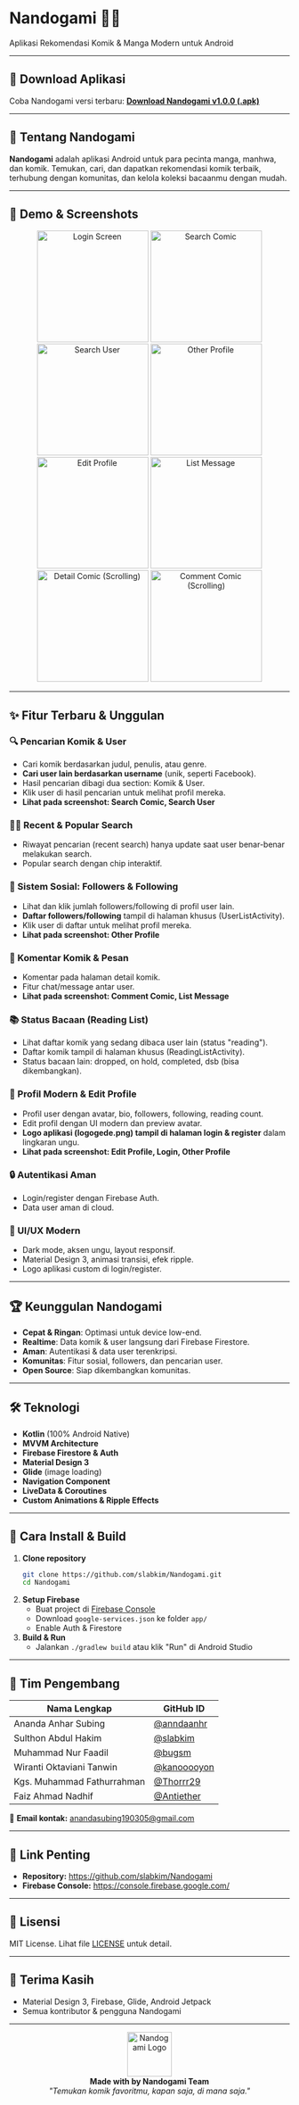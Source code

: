 # Nandogami 📱✨
Aplikasi Rekomendasi Komik & Manga Modern untuk Android

---

## 📲 Download Aplikasi

Coba Nandogami versi terbaru:
[**Download Nandogami v1.0.0 (.apk)**](https://github.com/slabkim/Nandogami/releases/download/v1.0.0/Nandogami.apk)

---

## 🚀 Tentang Nandogami

**Nandogami** adalah aplikasi Android untuk para pecinta manga, manhwa, dan komik. Temukan, cari, dan dapatkan rekomendasi komik terbaik, terhubung dengan komunitas, dan kelola koleksi bacaanmu dengan mudah.

---

## 🎥 Demo & Screenshots
<div align="center">
  <img src="public/screenshots/login.jpeg" width="200" alt="Login Screen">
  <img src="public/screenshots/searchcomic.jpeg" width="200" alt="Search Comic">
  <img src="public/screenshots/searchuser.jpeg" width="200" alt="Search User">
  <img src="public/screenshots/otherprofile.jpeg" width="200" alt="Other Profile">
  <img src="public/screenshots/editprofile.jpeg" width="200" alt="Edit Profile">
  <img src="public/screenshots/listmessage.jpeg" width="200" alt="List Message">
  <img src="public/screenshots/detailcomic.jpeg" width="200" alt="Detail Comic (Scrolling)">
  <img src="public/screenshots/commentcomic.jpeg" width="200" alt="Comment Comic (Scrolling)">
</div>

---

## ✨ Fitur Terbaru & Unggulan

### 🔍 Pencarian Komik & User
- Cari komik berdasarkan judul, penulis, atau genre.
- **Cari user lain berdasarkan username** (unik, seperti Facebook).
- Hasil pencarian dibagi dua section: Komik & User.
- Klik user di hasil pencarian untuk melihat profil mereka.
- <b>Lihat pada screenshot: Search Comic, Search User</b>

### 🕵️‍♂️ Recent & Popular Search
- Riwayat pencarian (recent search) hanya update saat user benar-benar melakukan search.
- Popular search dengan chip interaktif.

### 👥 Sistem Sosial: Followers & Following
- Lihat dan klik jumlah followers/following di profil user lain.
- **Daftar followers/following** tampil di halaman khusus (UserListActivity).
- Klik user di daftar untuk melihat profil mereka.
- <b>Lihat pada screenshot: Other Profile</b>

### 💬 Komentar Komik & Pesan
- Komentar pada halaman detail komik.
- Fitur chat/message antar user.
- <b>Lihat pada screenshot: Comment Comic, List Message</b>

### 📚 Status Bacaan (Reading List)
- Lihat daftar komik yang sedang dibaca user lain (status "reading").
- Daftar komik tampil di halaman khusus (ReadingListActivity).
- Status bacaan lain: dropped, on hold, completed, dsb (bisa dikembangkan).

### 👤 Profil Modern & Edit Profile
- Profil user dengan avatar, bio, followers, following, reading count.
- Edit profil dengan UI modern dan preview avatar.
- **Logo aplikasi (logogede.png) tampil di halaman login & register** dalam lingkaran ungu.
- <b>Lihat pada screenshot: Edit Profile, Login, Other Profile</b>

### 🔒 Autentikasi Aman
- Login/register dengan Firebase Auth.
- Data user aman di cloud.

### 🎨 UI/UX Modern
- Dark mode, aksen ungu, layout responsif.
- Material Design 3, animasi transisi, efek ripple.
- Logo aplikasi custom di login/register.

---

## 🏆 Keunggulan Nandogami
- **Cepat & Ringan**: Optimasi untuk device low-end.
- **Realtime**: Data komik & user langsung dari Firebase Firestore.
- **Aman**: Autentikasi & data user terenkripsi.
- **Komunitas**: Fitur sosial, followers, dan pencarian user.
- **Open Source**: Siap dikembangkan komunitas.

---

## 🛠️ Teknologi
- **Kotlin** (100% Android Native)
- **MVVM Architecture**
- **Firebase Firestore & Auth**
- **Material Design 3**
- **Glide** (image loading)
- **Navigation Component**
- **LiveData & Coroutines**
- **Custom Animations & Ripple Effects**

---

## 📲 Cara Install & Build

1. **Clone repository**
   ```bash
   git clone https://github.com/slabkim/Nandogami.git
   cd Nandogami
   ```
2. **Setup Firebase**
   - Buat project di [Firebase Console](https://console.firebase.google.com/)
   - Download `google-services.json` ke folder `app/`
   - Enable Auth & Firestore
3. **Build & Run**
   - Jalankan `./gradlew build` atau klik "Run" di Android Studio

---

## 👥 Tim Pengembang
| Nama Lengkap                  | GitHub ID                |
|-------------------------------|--------------------------|
| Ananda Anhar Subing           | [@anndaanhr](https://github.com/anndaanhr) |
| Sulthon Abdul Hakim           | [@slabkim](https://github.com/slabkim)     |
| Muhammad Nur Faadil           | [@bugsm](https://github.com/bugsm)         |
| Wiranti Oktaviani Tanwin      | [@kanooooyon](https://github.com/Kanooooyon)|
| Kgs. Muhammad Fathurrahman    | [@Thorrr29](https://github.com/thorrr29)   |
| Faiz Ahmad Nadhif             | [@Antiether](https://github.com/Antiether) |

📧 **Email kontak:** anandasubing190305@gmail.com

---

## 🔗 Link Penting
- **Repository:** https://github.com/slabkim/Nandogami
- **Firebase Console:** https://console.firebase.google.com/

---

## 📄 Lisensi
MIT License. Lihat file [LICENSE](LICENSE) untuk detail.

---

## 🙏 Terima Kasih
- Material Design 3, Firebase, Glide, Android Jetpack
- Semua kontributor & pengguna Nandogami

---
<div align="center">
  <img src="app/src/main/res/drawable/logogede.png" width="80" alt="Nandogami Logo"/><br>
  <b>Made with by Nandogami Team</b><br>
  <i>"Temukan komik favoritmu, kapan saja, di mana saja."</i>
</div>
